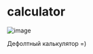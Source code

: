 # calculator
![image](https://github.com/user-attachments/assets/fc2c6c48-423c-4451-be7a-6742f26ce6ce)

Дефолтный калькулятор =) 
